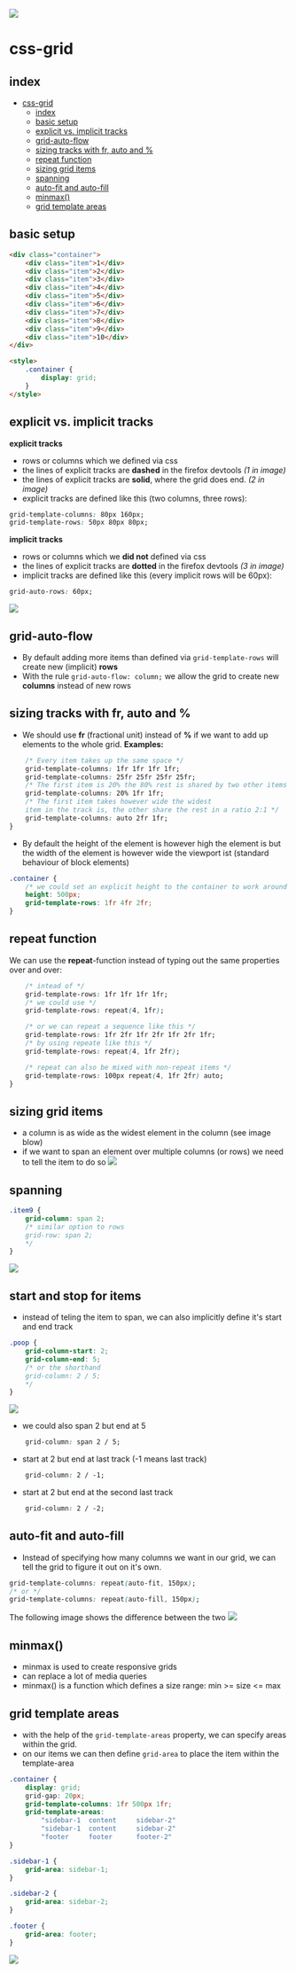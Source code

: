 ![](./0.png)
# css-grid

## index

<!-- @import "[TOC]" {cmd="toc" depthFrom=1 depthTo=6 orderedList=false} -->

<!-- code_chunk_output -->

* [css-grid](#css-grid)
	* [index](#index)
	* [basic setup](#basic-setup)
	* [explicit vs. implicit tracks](#explicit-vs-implicit-tracks)
	* [grid-auto-flow](#grid-auto-flow)
	* [sizing tracks with fr, auto and %](#sizing-tracks-with-fr-auto-and)
	* [repeat function](#repeat-function)
	* [sizing grid items](#sizing-grid-items)
	* [spanning](#spanning)
	* [auto-fit and auto-fill](#auto-fit-and-auto-fill)
	* [minmax()](#minmax)
	* [grid template areas](#grid-template-areas)

<!-- /code_chunk_output -->

## basic setup

```html
<div class="container">
    <div class="item">1</div>
    <div class="item">2</div>
    <div class="item">3</div>
    <div class="item">4</div>
    <div class="item">5</div>
    <div class="item">6</div>
    <div class="item">7</div>
    <div class="item">8</div>
    <div class="item">9</div>
    <div class="item">10</div>
</div>

<style>
    .container {
        display: grid;
    }
</style>
```

## explicit vs. implicit tracks
**explicit tracks**
* rows or columns which we defined via css
* the lines of explicit tracks are **dashed** in the firefox devtools *(1 in image)*
* the lines of explicit tracks are **solid**, where the grid does end. *(2 in image)*
* explicit tracks are defined like this (two columns, three rows):

```css
grid-template-columns: 80px 160px;
grid-template-rows: 50px 80px 80px;
```
**implicit tracks**
* rows or columns which we **did not** defined via css
* the lines of explicit tracks are **dotted** in the firefox devtools *(3 in image)*
* implicit tracks are defined like this (every implicit rows will be 60px):

```css
grid-auto-rows: 60px;
```

![](./1.png)

## grid-auto-flow
* By default adding more items than defined via `grid-template-rows` will create new (implicit) **rows**
* With the rule `grid-auto-flow: column;` we allow the grid to create new **columns** instead of new rows

## sizing tracks with fr, auto and %
* We should use **fr** (fractional unit) instead of **%** if we want to add up elements to the whole grid.
**Examples:**
```css
    /* Every item takes up the same space */ 
    grid-template-columns: 1fr 1fr 1fr 1fr;
    grid-template-columns: 25fr 25fr 25fr 25fr;
    /* The first item is 20% the 80% rest is shared by two other items */
    grid-template-columns: 20% 1fr 1fr;
    /* The first item takes however wide the widest 
    item in the track is, the other share the rest in a ratio 2:1 */
    grid-template-columns: auto 2fr 1fr;
}
```

* By default the height of the element is however high the element is but the width of the element is however wide the viewport ist (standard behaviour of block elements)

```css
.container {
    /* we could set an explicit height to the container to work around this */ 
    height: 500px;
    grid-template-rows: 1fr 4fr 2fr;
}
```

## repeat function
We can use the **repeat**-function instead of typing out the same properties over and  over:

```css
    /* intead of */ 
    grid-template-rows: 1fr 1fr 1fr 1fr;
    /* we could use */ 
    grid-template-rows: repeat(4, 1fr);

    /* or we can repeat a sequence like this */ 
    grid-template-rows: 1fr 2fr 1fr 2fr 1fr 2fr 1fr;
    /* by using repeate like this */
    grid-template-rows: repeat(4, 1fr 2fr);

    /* repeat can also be mixed with non-repeat items */
    grid-template-rows: 100px repeat(4, 1fr 2fr) auto;
}
```

## sizing grid items
* a column is as wide as the widest element in the column (see image blow)
* if we want to span an element over multiple columns (or rows) we need to tell the item to do so
![](./2.png)

## spanning
```css
.item9 {
    grid-column: span 2;
    /* similar option to rows
    grid-row: span 2;
    */
}
```
![](./3.png)
 ## start and stop for items
 * instead of teling the item to span, we can also implicitly define it's start and end track
```css
.poop {
    grid-column-start: 2;
    grid-column-end: 5;
    /* or the shorthand 
    grid-column: 2 / 5;
    */
}
```
![](./4.png)
* we could also span 2 but end at 5
```css
    grid-column: span 2 / 5;
```
* start at 2 but end at last track (-1 means last track)
```css
    grid-column: 2 / -1;
```
* start at 2 but end at the second last track
```css
    grid-column: 2 / -2;
```

## auto-fit and auto-fill
* Instead of specifying how many columns we want in our grid, we can tell the grid to figure it out on it's own.
```css
grid-template-columns: repeat(auto-fit, 150px);
/* or */
grid-template-columns: repeat(auto-fill, 150px);
```

The following image shows the difference between the two
![](./5.png)


## minmax()
* minmax is used to create responsive grids
* can replace a lot of media queries
* minmax() is a function which defines a size range: min >= size <= max

## grid template areas
* with the help of the `grid-template-areas` property, we can specify areas within the grid.
* on our items we can then define `grid-area` to place the item within the template-area
```css
.container {
    display: grid;
    grid-gap: 20px;
    grid-template-columns: 1fr 500px 1fr;
    grid-template-areas:
        "sidebar-1  content     sidebar-2"
        "sidebar-1  content     sidebar-2"
        "footer     footer      footer-2"
}

.sidebar-1 {
    grid-area: sidebar-1;
}

.sidebar-2 {
    grid-area: sidebar-2;
}

.footer {
    grid-area: footer;
}
```

![](./6.png)